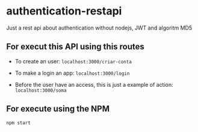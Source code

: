 # authentication-restapi
Just a rest api about authentication without nodejs, JWT and algoritm MD5 

## For execut this API using this routes
* To create an user:
```localhost:3000/criar-conta```

* To make a login an app:
```localhost:3000/login```

* Before the user have an access, this is just a example of action:
```localhost:3000/soma```

## For execute using the NPM
```npm start```

